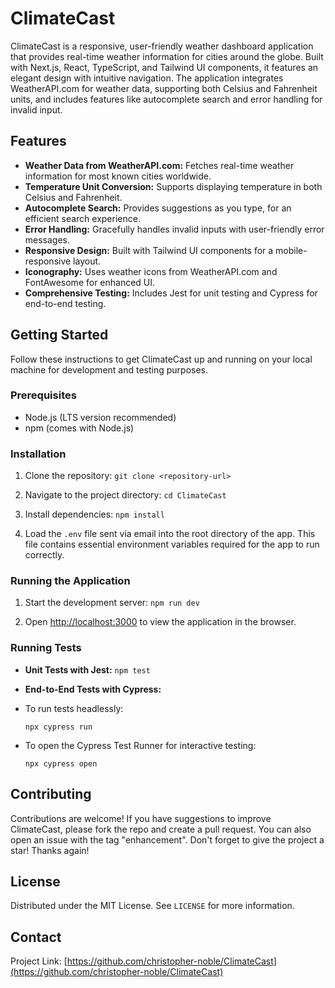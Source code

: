 # ClimateCast

ClimateCast is a responsive, user-friendly weather dashboard application that provides real-time weather information for cities around the globe. Built with Next.js, React, TypeScript, and Tailwind UI components, it features an elegant design with intuitive navigation. The application integrates WeatherAPI.com for weather data, supporting both Celsius and Fahrenheit units, and includes features like autocomplete search and error handling for invalid input.

## Features

- **Weather Data from WeatherAPI.com:** Fetches real-time weather information for most known cities worldwide.
- **Temperature Unit Conversion:** Supports displaying temperature in both Celsius and Fahrenheit.
- **Autocomplete Search:** Provides suggestions as you type, for an efficient search experience.
- **Error Handling:** Gracefully handles invalid inputs with user-friendly error messages.
- **Responsive Design:** Built with Tailwind UI components for a mobile-responsive layout.
- **Iconography:** Uses weather icons from WeatherAPI.com and FontAwesome for enhanced UI.
- **Comprehensive Testing:** Includes Jest for unit testing and Cypress for end-to-end testing.

## Getting Started

Follow these instructions to get ClimateCast up and running on your local machine for development and testing purposes.

### Prerequisites

- Node.js (LTS version recommended)
- npm (comes with Node.js)

### Installation

1. Clone the repository:
`git clone <repository-url>`

2. Navigate to the project directory:
`cd ClimateCast`

3. Install dependencies:
`npm install`

4. Load the `.env` file sent via email into the root directory of the app. This file contains essential environment variables required for the app to run correctly.

### Running the Application

1. Start the development server:
`npm run dev`

2. Open [http://localhost:3000](http://localhost:3000) to view the application in the browser.

### Running Tests

- **Unit Tests with Jest:**
`npm test`

- **End-to-End Tests with Cypress:**
- To run tests headlessly:
  ```
  npx cypress run
  ```
- To open the Cypress Test Runner for interactive testing:
  ```
  npx cypress open
  ```

## Contributing

Contributions are welcome! If you have suggestions to improve ClimateCast, please fork the repo and create a pull request. You can also open an issue with the tag "enhancement". Don't forget to give the project a star! Thanks again!

## License

Distributed under the MIT License. See `LICENSE` for more information.

## Contact

Project Link: [https://github.com/christopher-noble/ClimateCast](https://github.com/christopher-noble/ClimateCast)